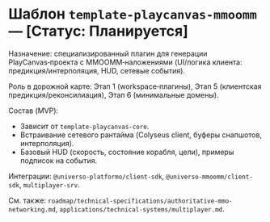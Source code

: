 # Шаблон `template-playcanvas-mmoomm` — [Статус: Планируется]

Назначение: специализированный плагин для генерации PlayCanvas‑проекта с MMOOMM‑наложениями (UI/логика клиента: предикция/интерполяция, HUD, сетевые события).

Роль в дорожной карте: Этап 1 (workspace‑плагины), Этап 5 (клиентская предикция/реконсилиация), Этап 6 (минимальные домены).

Состав (MVP):

-   Зависит от `template-playcanvas-core`.
-   Встраивание сетевого рантайма (Colyseus client, буферы снапшотов, интерполяция).
-   Базовый HUD (скорость, состояние корабля, цели), примеры подписок на события.

Интеграции: `@universo-platformo/client-sdk`, `@universo-mmoomm/client-sdk`, `multiplayer-srv`.

См. также: `roadmap/technical-specifications/authoritative-mmo-networking.md`, `applications/technical-systems/multiplayer.md`.
